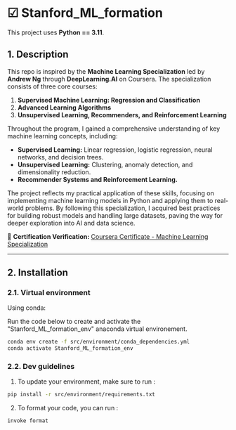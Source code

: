 # ☑ Stanford_ML_formation 
This project uses **Python == 3.11**.


## 1. Description  

This repo is inspired by the **Machine Learning Specialization** led by **Andrew Ng** through **DeepLearning.AI** on Coursera. The specialization consists of three core courses:  
1. **Supervised Machine Learning: Regression and Classification**  
2. **Advanced Learning Algorithms**  
3. **Unsupervised Learning, Recommenders, and Reinforcement Learning**  

Throughout the program, I gained a comprehensive understanding of key machine learning concepts, including:  
- **Supervised Learning:** Linear regression, logistic regression, neural networks, and decision trees.  
- **Unsupervised Learning:** Clustering, anomaly detection, and dimensionality reduction.  
- **Recommender Systems and Reinforcement Learning.**  

The project reflects my practical application of these skills, focusing on implementing machine learning models in Python and applying them to real-world problems. By following this specialization, I acquired best practices for building robust models and handling large datasets, paving the way for deeper exploration into AI and data science.  

🔗 **Certification Verification:** [Coursera Certificate - Machine Learning Specialization](https://coursera.org/verify/specialization/M3H7ZU0SM7MK)  

---
## 2. Installation

### 2.1. Virtual environment
Using conda:

Run the code below to create and activate the "Stanford_ML_formation_env" anaconda virtual environement.

```bash
conda env create -f src/environment/conda_dependencies.yml
conda activate Stanford_ML_formation_env
```
### 2.2. Dev guidelines

1. To update your environment, make sure to run :
```bash
pip install -r src/environment/requirements.txt
```

2. To format your code, you can run :
```bash
invoke format
```
